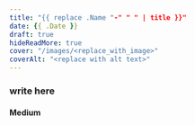 ```yaml
---
title: "{{ replace .Name "-" " " | title }}"
date: {{ .Date }}
draft: true
hideReadMore: true
cover: "/images/<replace_with_image>"
coverAlt: "<replace with alt text>"
---
```


### write here
#### Medium

